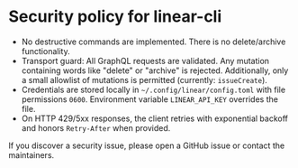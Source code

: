 # Security policy for linear-cli

- No destructive commands are implemented. There is no delete/archive functionality.
- Transport guard: All GraphQL requests are validated. Any mutation containing words like "delete" or "archive" is rejected. Additionally, only a small allowlist of mutations is permitted (currently: `issueCreate`).
- Credentials are stored locally in `~/.config/linear/config.toml` with file permissions `0600`. Environment variable `LINEAR_API_KEY` overrides the file.
- On HTTP 429/5xx responses, the client retries with exponential backoff and honors `Retry-After` when provided.

If you discover a security issue, please open a GitHub issue or contact the maintainers.
